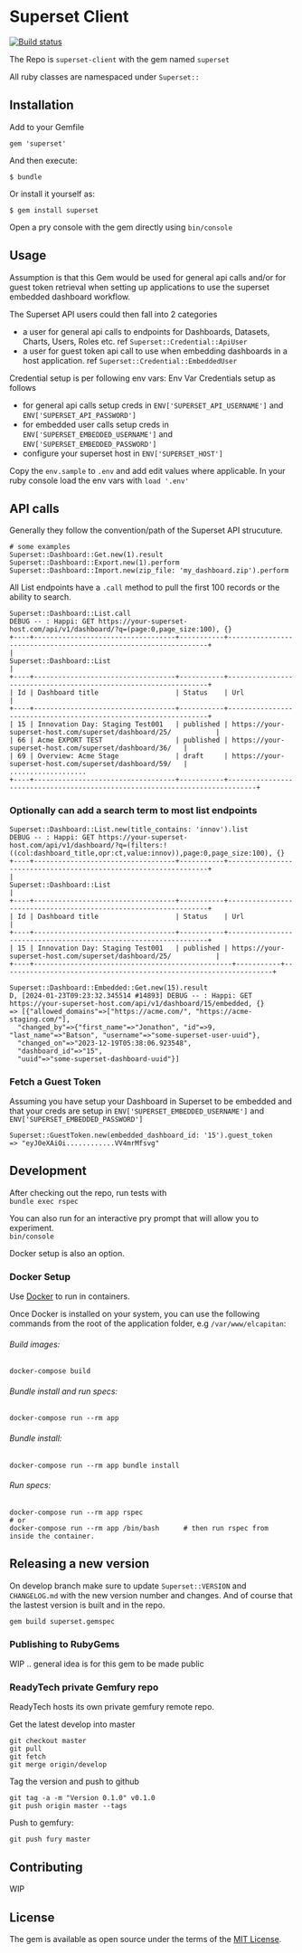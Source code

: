 # Superset Client

[![Build status](https://badge.buildkite.com/fc7ee4a03e119a5d859472865fc0bdc9a6e46d51b7f5b8cd62.svg)](https://buildkite.com/jobready/superset-client)

The Repo is `superset-client` with the gem named `superset`

All ruby classes are namespaced under `Superset::`

## Installation

Add to your Gemfile
```
gem 'superset'
```

And then execute:

    $ bundle

Or install it yourself as:

    $ gem install superset

Open a pry console with the gem directly using `bin/console`

## Usage

Assumption is that this Gem would be used for general api calls and/or for guest token retrieval when setting up applications to use the superset embedded dashboard workflow.

The Superset API users could then fall into 2 categories
- a user for general api calls to endpoints for Dashboards, Datasets, Charts, Users, Roles etc.  ref `Superset::Credential::ApiUser`
- a user for guest token api call to use when embedding dashboards in a host application. ref `Superset::Credential::EmbeddedUser`

Credential setup is per following env vars:
Env Var Credentials setup as follows
- for general api calls setup creds in  `ENV['SUPERSET_API_USERNAME']` and `ENV['SUPERSET_API_PASSWORD']`
- for embedded user calls setup creds in `ENV['SUPERSET_EMBEDDED_USERNAME']` and `ENV['SUPERSET_EMBEDDED_PASSWORD']`
- configure your superset host in `ENV['SUPERSET_HOST']`

Copy the `env.sample` to `.env` and add edit values where applicable.  In your ruby console load the env vars with `load '.env'`

## API calls

Generally they follow the convention/path of the Superset API strucuture.  

```
# some examples
Superset::Dashboard::Get.new(1).result
Superset::Dashboard::Export.new(1).perform
Superset::Dashboard::Import.new(zip_file: 'my_dashboard.zip').perform
```

All List endpoints have a `.call` method to pull the first 100 records or the ability to search.

```
Superset::Dashboard::List.call
DEBUG -- : Happi: GET https://your-superset-host.com/api/v1/dashboard/?q=(page:0,page_size:100), {}
+----+-----------------------------------+-----------+-----------------------------------------------------------------+
|                                             Superset::Dashboard::List                                                |
+----+-----------------------------------+-----------+-----------------------------------------------------------------+
| Id | Dashboard title                   | Status    | Url                                                             |
+----+-----------------------------------+-----------+-----------------------------------------------------------------+
| 15 | Innovation Day: Staging Test001   | published | https://your-superset-host.com/superset/dashboard/25/           |
| 66 | Acme EXPORT TEST                  | published | https://your-superset-host.com/superset/dashboard/36/   |
| 69 | Overview: Acme Stage              | draft     | https://your-superset-host.com/superset/dashboard/59/   |
...................
+----+-----------------------------------+-----------+-----------------------------------------------------------------------------+
```

### Optionally can add a search term to most list endpoints

```
Superset::Dashboard::List.new(title_contains: 'innov').list
DEBUG -- : Happi: GET https://your-superset-host.com/api/v1/dashboard/?q=(filters:!((col:dashboard_title,opr:ct,value:innov)),page:0,page_size:100), {}
+----+-----------------------------------+-----------+-----------------------------------------------------------------+
|                                             Superset::Dashboard::List                                                |
+----+-----------------------------------+-----------+-----------------------------------------------------------------+
| Id | Dashboard title                   | Status    | Url                                                             |
+----+-----------------------------------+-----------+-----------------------------------------------------------------+
| 15 | Innovation Day: Staging Test001   | published | https://your-superset-host.com/superset/dashboard/25/           |
+----+-------------------------------------------------+-----------+-------------------------------------------------------------------+

Superset::Dashboard::Embedded::Get.new(15).result
D, [2024-01-23T09:23:32.345514 #14893] DEBUG -- : Happi: GET https://your-superset-host.com/api/v1/dashboard/15/embedded, {}
=> [{"allowed_domains"=>["https://acme.com/", "https://acme-staging.com/"],
  "changed_by"=>{"first_name"=>"Jonathon", "id"=>9, "last_name"=>"Batson", "username"=>"some-superset-user-uuid"},
  "changed_on"=>"2023-12-19T05:38:06.923548",
  "dashboard_id"=>"15",
  "uuid"=>"some-superset-dashboard-uuid"}]
```

### Fetch a Guest Token

Assuming you have setup your Dashboard in Superset to be embedded and that your creds are setup in  `ENV['SUPERSET_EMBEDDED_USERNAME']` and `ENV['SUPERSET_EMBEDDED_PASSWORD']`

```
Superset::GuestToken.new(embedded_dashboard_id: '15').guest_token
=> "eyJ0eXAiOi............VV4mrMfsvg"
```

## Development

After checking out the repo, run tests with  
`bundle exec rspec`

You can also run for an interactive pry prompt that will allow you to experiment.  
`bin/console`

Docker setup is also an option.

### Docker Setup

Use [Docker](https://docs.docker.com/docker-for-mac/install/) to run in containers.

Once Docker is installed on your system, you can use the following commands from the root of the application folder, e.g `/var/www/elcapitan`:

###### Build images:

`docker-compose build`

###### Bundle install and run specs:

`docker-compose run --rm app`

###### Bundle install:

`docker-compose run --rm app bundle install`

###### Run specs:

```
docker-compose run --rm app rspec
# or
docker-compose run --rm app /bin/bash      # then run rspec from inside the container.
```

## Releasing a new version

On develop branch make sure to update `Superset::VERSION` and `CHANGELOG.md` with the new version number and changes.
And of course that the lastest version is built and in the repo.

`gem build superset.gemspec`

### Publishing to RubyGems

WIP .. general idea is for this gem to be made public

### ReadyTech private Gemfury repo

ReadyTech hosts its own private gemfury remote repo.

Get the latest develop into master

    git checkout master
    git pull
    git fetch
    git merge origin/develop

Tag the version and push to github

    git tag -a -m "Version 0.1.0" v0.1.0
    git push origin master --tags

Push to gemfury:

    git push fury master

## Contributing

WIP

## License

The gem is available as open source under the terms of the [MIT License](https://opensource.org/licenses/MIT).